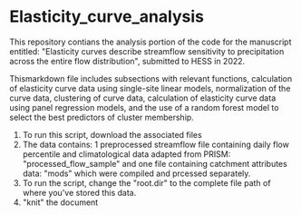# Elasticity_curve_analysis
This repository contians the analysis portion of the code for the manuscript entitled: "Elasticity curves describe streamflow sensitivity to precipitation across the entire flow distribution", submitted to HESS in 2022. 

Thismarkdown file includes subsections with relevant functions, calculation of elasticity curve data using single-site linear models, normalization of the curve data, clustering of curve data, calculation of elasticity curve data using panel regression models, and the use of a random forest model to select the best predictors of cluster membership.    

1. To run this script, download the associated files
2. The data contains: 
1 preprocessed streamflow file containing daily flow percentile and climatological data adapted from PRISM: "processed_flow_sample" and one file containing 
    catchment attributes data: "mods" which were compiled and prcessed separately. 
2. To run the script, change the "root.dir" to the complete file path of where you've stored this data. 
3. "knit" the document
